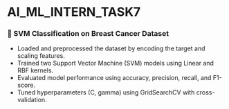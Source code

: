 # AI_ML_INTERN_TASK7
### 🧠 SVM Classification on Breast Cancer Dataset
- Loaded and preprocessed the dataset by encoding the target and scaling features.
- Trained two Support Vector Machine (SVM) models using Linear and RBF kernels.
- Evaluated model performance using accuracy, precision, recall, and F1-score.
- Tuned hyperparameters (C, gamma) using GridSearchCV with cross-validation.


